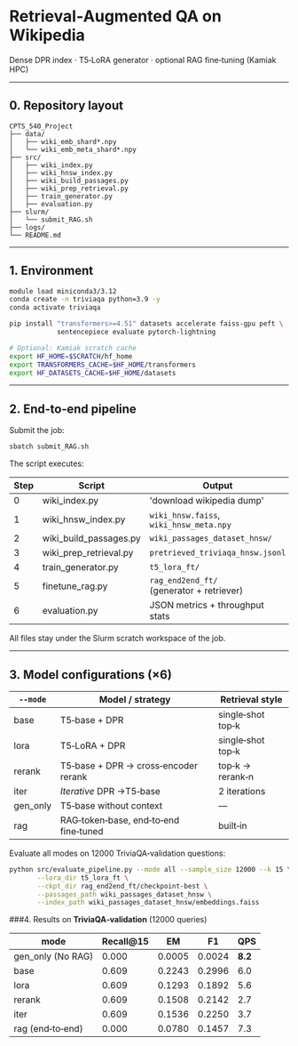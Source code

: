 # Retrieval‑Augmented QA on Wikipedia  
Dense DPR index · T5‑LoRA generator · optional RAG fine‑tuning (Kamiak HPC)

---

## 0. Repository layout  

```
CPTS_540_Project
├── data/                     
│   ├── wiki_emb_shard*.npy
│   └── wiki_emb_meta_shard*.npy
├── src/
│   ├── wiki_index.py                
│   ├── wiki_hnsw_index.py        
│   ├── wiki_build_passages.py        
│   ├── wiki_prep_retrieval.py       
│   ├── train_generator.py           
│   ├── evaluation.py                
├── slurm/
│   └── submit_RAG.sh   
├── logs/                       
└── README.md                    
```

---

## 1. Environment

```bash
module load miniconda3/3.12
conda create -n triviaqa python=3.9 -y
conda activate triviaqa

pip install "transformers>=4.51" datasets accelerate faiss-gpu peft \
            sentencepiece evaluate pytorch-lightning

# Optional: Kamiak scratch cache
export HF_HOME=$SCRATCH/hf_home
export TRANSFORMERS_CACHE=$HF_HOME/transformers
export HF_DATASETS_CACHE=$HF_HOME/datasets
```

---

## 2. End‑to‑end pipeline

Submit the job:

```bash
sbatch submit_RAG.sh
```

The script executes:

| Step | Script           | Output |
|------|----------------------------|-----------------|
| 0|  wiki_index.py  |'download wikipedia dump'|
| 1 | wiki_hnsw_index.py        | `wiki_hnsw.faiss`, `wiki_hnsw_meta.npy` |
| 2 | wiki_build_passages.py     | `wiki_passages_dataset_hnsw/` |
| 3 | wiki_prep_retrieval.py         | `pretrieved_triviaqa_hnsw.jsonl` |
| 4 | train_generator.py                 | `t5_lora_ft/`  |
| 5 | finetune_rag.py           | `rag_end2end_ft/` (generator + retriever) |
| 6 | evaluation.py          | JSON metrics + throughput stats |

All files stay under the Slurm scratch workspace of the job.

---

## 3. Model configurations (×6)

| `--mode`   | Model / strategy                            | Retrieval style |
|------------|---------------------------------------------|-----------------|
| base  | T5‑base + DPR                                | single‑shot top‑k |
| lora   | T5‑LoRA + DPR                                | single‑shot top‑k |
| rerank | T5‑base + DPR → cross‑encoder rerank         | top‑k → rerank‑n |
|iter   | *Iterative* DPR →T5‑base                    | 2 iterations |
| gen_only | T5‑base without context               | — |
| rag    | RAG‑token‑base, end‑to‑end fine‑tuned        | built‑in |

Evaluate all modes on 12000 TriviaQA‑validation questions:

```bash
python src/evaluate_pipeline.py --mode all --sample_size 12000 --k 15 \
       --lora_dir t5_lora_ft \
       --ckpt_dir rag_end2end_ft/checkpoint-best \
       --passages_path wiki_passages_dataset_hnsw \
       --index_path wiki_passages_dataset_hnsw/embeddings.faiss
```

###4. Results on **TriviaQA‑validation** (12000 queries)

| mode | Recall@15 | EM | F1 | QPS |
|------|-----------|----|----|-----|
| gen_only (No RAG) | 0.000 | 0.0005 | 0.0024 | **8.2** |
| base | 0.609 | 0.2243 | 0.2996 | 6.0 |
| lora | 0.609 | 0.1293 | 0.1892 | 5.6 |
| rerank | 0.609 | 0.1508 | 0.2142 | 2.7 |
| iter | 0.609 | 0.1536 | 0.2250 | 3.7 |
| rag (end‑to‑end) | 0.000 | 0.0780 | 0.1457 | 7.3 |






